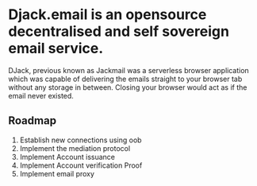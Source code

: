 # Djack.email is an opensource decentralised and self sovereign email service.
DJack, previous known as Jackmail was a serverless browser application which was capable of delivering the emails straight to your browser tab without any storage in between. Closing your browser would act as if the email never existed.

## Roadmap
1. Establish new connections using oob
2. Implement the mediation protocol
3. Implement Account issuance
4. Implement Account verification Proof
5. Implement email proxy

